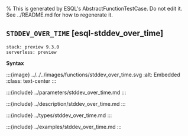 % This is generated by ESQL's AbstractFunctionTestCase. Do not edit it. See ../README.md for how to regenerate it.

## `STDDEV_OVER_TIME` [esql-stddev_over_time]
```{applies_to}
stack: preview 9.3.0
serverless: preview
```

**Syntax**

:::{image} ../../../images/functions/stddev_over_time.svg
:alt: Embedded
:class: text-center
:::


:::{include} ../parameters/stddev_over_time.md
:::

:::{include} ../description/stddev_over_time.md
:::

:::{include} ../types/stddev_over_time.md
:::

:::{include} ../examples/stddev_over_time.md
:::
